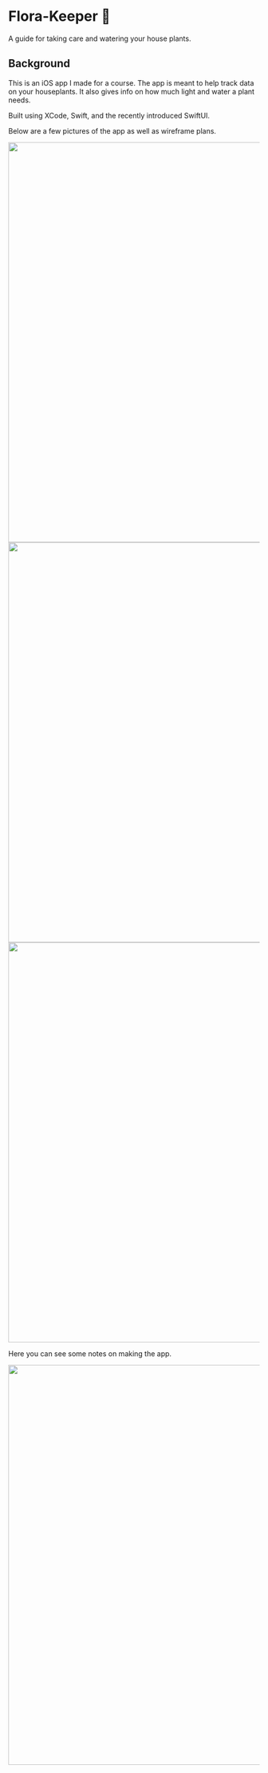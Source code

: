 # Flora-Keeper 🌺
A guide for taking care and watering your house plants.

## Background
This is an iOS app I made for a course.
The app is meant to help track data on your houseplants.
It also gives info on how much light and water a plant needs.

Built using XCode, Swift, and the recently introduced SwiftUI.

Below are a few pictures of the app as well as wireframe plans.



<img src="https://i.imgur.com/K1WYXfj.png" height="800">


<img src="https://i.imgur.com/UDLnvcR.png" height="800">


<img src="https://i.imgur.com/7DK4Lgt.png" height="800">




Here you can see some notes on making the app.

<img src="https://i.imgur.com/pLk1cHx.jpg" height="800">
